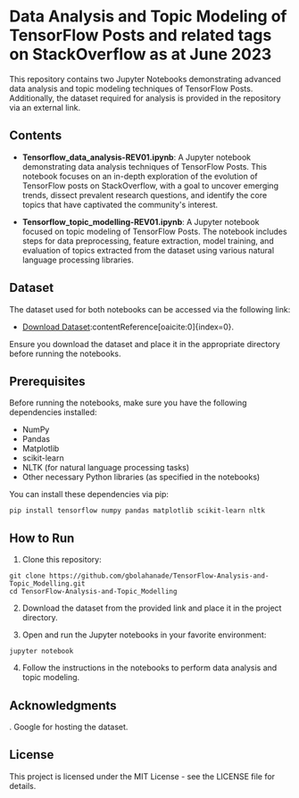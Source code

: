 # Data Analysis and Topic Modeling of TensorFlow Posts and related tags on StackOverflow as at June 2023

This repository contains two Jupyter Notebooks demonstrating advanced data analysis and topic modeling techniques of TensorFlow Posts. Additionally, the dataset required for analysis is provided in the repository via an external link.

## Contents

- **Tensorflow_data_analysis-REV01.ipynb**: A Jupyter notebook demonstrating data analysis techniques of TensorFlow Posts. This notebook focuses on an in-depth exploration of the evolution of TensorFlow posts on StackOverflow, with a goal to uncover emerging trends, dissect prevalent research questions, and identify the core topics that have captivated the community's interest.


- **Tensorflow_topic_modelling-REV01.ipynb**: A Jupyter notebook focused on topic modeling of TensorFlow Posts. The notebook includes steps for data preprocessing, feature extraction, model training, and evaluation of topics extracted from the dataset using various natural language processing libraries.

## Dataset

The dataset used for both notebooks can be accessed via the following link:

- [Download Dataset](https://drive.google.com/file/d/1M5yxMfm6bZT6bc_eNjrO3WFUKVd-OxB5/view?usp=drive_link)&#8203;:contentReference[oaicite:0]{index=0}.

Ensure you download the dataset and place it in the appropriate directory before running the notebooks.

## Prerequisites

Before running the notebooks, make sure you have the following dependencies installed:

- NumPy
- Pandas
- Matplotlib
- scikit-learn
- NLTK (for natural language processing tasks)
- Other necessary Python libraries (as specified in the notebooks)

You can install these dependencies via pip:

```
pip install tensorflow numpy pandas matplotlib scikit-learn nltk
```

## How to Run

1. Clone this repository:

```
git clone https://github.com/gbolahanade/TensorFlow-Analysis-and-Topic_Modelling.git
cd TensorFlow-Analysis-and-Topic_Modelling
```

2. Download the dataset from the provided link and place it in the project directory.

3. Open and run the Jupyter notebooks in your favorite environment:

```
jupyter notebook
```

4. Follow the instructions in the notebooks to perform data analysis and topic modeling.


## Acknowledgments

. Google for hosting the dataset.


## License

This project is licensed under the MIT License - see the LICENSE file for details.